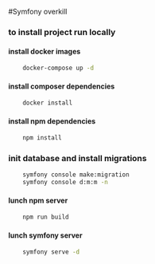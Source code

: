 #Symfony overkill

### to install project run locally

#### install docker images
```bash
    docker-compose up -d
```

#### install composer dependencies
```bash
    docker install
```

#### install npm dependencies
```bash
    npm install
```

### init database and install migrations
```bash
    symfony console make:migration
    symfony console d:m:m -n
```

#### lunch npm server
```bash
    npm run build
```


#### lunch symfony server
```bash
    symfony serve -d
```